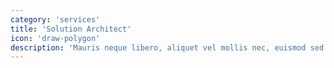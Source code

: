 ```yaml
---
category: 'services'
title: 'Solution Architect'
icon: 'draw-polygon'
description: 'Mauris neque libero, aliquet vel mollis nec, euismod sed tellus. Mauris convallis dictum elit id volutpat.'
---
```

